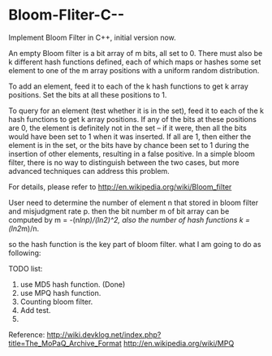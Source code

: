 Bloom-FIiter-C--
================

Implement Bloom Filter in C++, initial version now.

An empty Bloom filter is a bit array of m bits, all set to 0. There must also be k different hash functions defined,
each of which maps or hashes some set element to one of the m array positions with a uniform random distribution.

To add an element, feed it to each of the k hash functions to get k array positions. 
Set the bits at all these positions to 1.

To query for an element (test whether it is in the set), feed it to each of the k hash functions to get k array positions. 
If any of the bits at these positions are 0, the element is definitely not in the set – 
if it were, then all the bits would have been set to 1 when it was inserted. 
If all are 1, then either the element is in the set, or the bits have by chance been set to 1 during the insertion of other elements,
resulting in a false positive. In a simple bloom filter, there is no way to distinguish between the two cases, 
but more advanced techniques can address this problem.

For details, please refer to http://en.wikipedia.org/wiki/Bloom_filter

User need to determine the number of element n that stored in bloom filter and misjudgment rate p.
then the bit number m of bit array can be computed by m = -(n*lnp)/(ln2)^2, 
also the number of hash functions k = (ln2*m)/n.

so the hash function is the key part of bloom filter. what I am going to do as following:

TODO list:

1. use MD5 hash function.    (Done)
2. use MPQ hash function.    
3. Counting bloom filter.
4. Add test.
5. 

Reference:
    http://wiki.devklog.net/index.php?title=The_MoPaQ_Archive_Format
    http://en.wikipedia.org/wiki/MPQ
    
